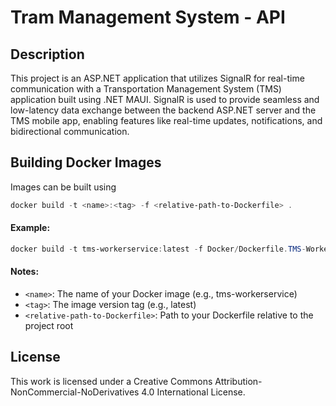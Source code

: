 # Tram Management System - API

## Description

This project is an ASP.NET application that utilizes SignalR for real-time communication with a Transportation Management System (TMS) application built using .NET MAUI. SignalR is used to provide seamless and low-latency data exchange between the backend ASP.NET server and the TMS mobile app, enabling features like real-time updates, notifications, and bidirectional communication.

## Building Docker Images
Images can be built using

```PowerShell
docker build -t <name>:<tag> -f <relative-path-to-Dockerfile> .
```

#### Example:
```PowerShell
docker build -t tms-workerservice:latest -f Docker/Dockerfile.TMS-WorkerService .
```

#### Notes:
- `<name>`: The name of your Docker image (e.g., tms-workerservice)
- `<tag>`: The image version tag (e.g., latest)
- `<relative-path-to-Dockerfile>`: Path to your Dockerfile relative to the project root

## License

This work is licensed under a Creative Commons Attribution-NonCommercial-NoDerivatives 4.0 International License.